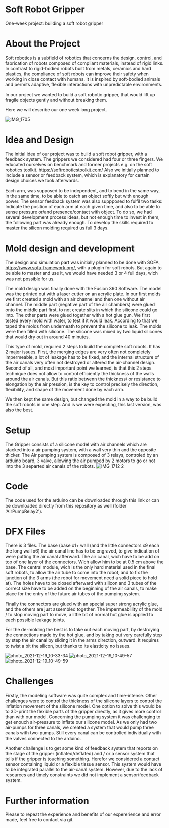 # Soft Robot Gripper
One-week project: building a soft robot gripper

# About the Project
Soft robotics is a subfield of robotics that concerns the design, control, and fabrication of robots composed of compliant materials, instead of rigid links. In contrast to rigid-bodied robots built from metals, ceramics and hard plastics, the compliance of soft robots can improve their safety when working in close contact with humans. It is inspired by soft-bodied animals and permits adaptive, flexible interactions with unpredictable environments.

In our project we wanted to build a soft robotic gripper, that would lift up fragile objects gently and without breaking them.

Here we will describe our one week long project.

![IMG_1705](https://user-images.githubusercontent.com/92156419/149164242-6394cd0b-6661-4190-b2f4-17e7eaaa060c.JPG)


# Idea and Design
The initial idea of our project was to build a soft robot gripper, with a feedback system. The grippers we considered had four or three fingers. We educated ourselves on benchmark and former projects e.g. on the soft robotics toolkit. https://softroboticstoolkit.com/
Also we initially planned to include a sensor or feedback system, which is explanatory for certain design choices we took afterwards.

Each arm, was supposed to be independent, and to bend in the same way, in the same time, to be able to catch an object softly but with enough power. 
The sensor feedback system was also suppposed to fulfil two tasks: Indicate the position of each arm at each given time, and also to be able to sense pressure or/and presence/contact with object.
To do so, we had several development process ideas, but not enough time to invest in them, the following part was already enough. To develop the skills required to master the silicon molding required us full 3 days.


# Mold design and development
The design and simulation part was initially planned to be done with SOFA, https://www.sofa-framework.org/, with a plugin for soft robots. But again to be able to master and use it, we would have needed 3 or 4 full days, wich was not possible for us.

The mold design was finally done with the Fusion 360 Software. The model was the printed out with a laser cutter on an acrylic plate.
In our first molds we first created a mold with an air channel and then one without air channel. The middle part (negative part of the air chambers) were glued onto the middle part first, to not create slits in which the silicone could go into. The other parts were glued together with a hot glue gun.
We first tested every mold with water, to test if it would leak. According to that we taped the molds from underneath to prevent the silicone to leak. 
The molds were then filled with silicone. The silicone was mixed by two liquid silicones that would dry out in around 40 minutes.

This type of mold, required 2 steps to build the complete soft robots. It has 2 major issues. First, the merging edges are very often not completely impermeable, a lot of leakage has to be fixed, and the internal structure of the air canals very often not destroyed or altered the air-channel design. Second of all, and most important point we learned, is that this 2 steps technique does not allow to control efficiently the thickness of the walls around the air canals. But this ratio betwenn the thickness/ or resistance to elongation by the air pression, is the key to control precisely the direction, flexibility, and shape of the movement done by each arm. 

We then kept the same design, but changed the mold in a way to be build the soft robots in one step.
And is we were expecting, this last version, was also the best.


# Setup
The Gripper consists of a silicone model with air channels which are stacked into a air pumping system, with a wall very thin and the opposite thicker. The Air pumping system is composed of 3 relays, controled by an arduino board, 3 valve, allowing the air pumped by 2 motors to go or not into the 3 separted air canals of the robots.
![IMG_1712 2](https://user-images.githubusercontent.com/92156419/149164828-1549e800-4971-4f4d-b8a0-139a124205cf.jpg)


# Code
The code used for the arduino can be downloaded through this link or can be downloaded directly from this repository as well (folder 'AirPumpRelay2'). 

# DFX Files
There is 3 files. The base (base x1+ wall (and the little connectors x9 each the long wall x6) the air canal line has to be engraved, to give indication of were putting the air canal afterward.
The air canal, wich have to be add on top of one layer of the connectors. Wich allow him to be at 0.5 cm above the base.
The central module, wich is the only hard material used in the final soft robots, to allow the air tube to come into the robot, and to fix the junction of the 3 arms (the robot for movement need a solid piece to hold at).
The holes have to be closed afterward with silicon and 3 tubes of the correct size have to be added on the beginning of the air canals, to make place for the entry of the future air tubes of the pumping system.

Finally the connectors are glued with an special super strong acrylic glue, and the others are just assembled together. The impermeablility of the mold / to stop moving part to move, a little bit of normal hot glue is applied to each possible leakage joints.

For the de-molding the best is to take out each moving part, by destroying the connections made by the hot glue, and by taking out very carefully step by step the air canal by sliding it in the arms direction, outward. It requires to twist a bit the silicon, but thanks to its elasticity no issues.

![photo_2021-12-19_10-33-34](https://user-images.githubusercontent.com/90629366/146670562-8eda3571-2588-497d-a7e1-fcb73ad04ebc.jpg)
![photo_2021-12-19_10-49-57](https://user-images.githubusercontent.com/90629366/146670661-bc9b84ad-79ef-4e08-aae9-42eb964f0c6e.jpg)
![photo_2021-12-19_10-49-59](https://user-images.githubusercontent.com/90629366/146670662-19645156-9733-4ff8-bcc2-a2a6246cdc58.jpg)

# Challenges

Firstly, the modeling software was quite complex and time-intense. Other challenges were to control the thickness of the silicone layers to control the inflation movement of the silicone model. One option to solve this would be to 3D-print the flexible parts of the gripper directly, as it gives more control than with our model. 
Concerning the pumping system it was challenging to get enouch air-pressure to inflate our silicone model. As we only had two air-pumps for three canals, we created a system that would pump three canals with two-pumps. Still every canal can be controlled individually with the valves connected to the arduino.

Another challenge is to get some kind of feedback system that reports on the stage of the gripper (inflated/deflated) and / or a sensor system that tells if the gripper is touching something. Herefor we considered a contact sensor containing liquid or a flexible tissue sensor. This system would have to be integrated parallel to the air-canal system. However, due to the lack of resources and timely constraints we did not implement a sensor/feedback system. 

# Further information
Please to repeat the experience and benefits of our expererience and error made, feel free to contact via git.

